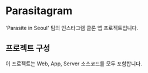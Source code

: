 # Parasitagram

'Parasite in Seoul' 팀의 인스타그램 클론 앱 프로젝트입니다.

## 프로젝트 구성

이 프로젝트는 Web, App, Server 소스코드를 모두 포함합니다.

